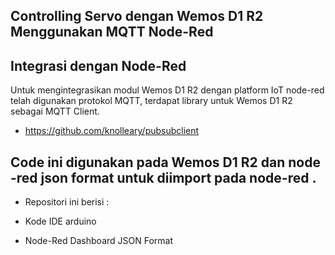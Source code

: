 ## Controlling Servo dengan Wemos D1 R2 Menggunakan MQTT Node-Red

## Integrasi dengan Node-Red 
Untuk mengintegrasikan modul Wemos D1 R2 dengan platform IoT node-red telah digunakan protokol MQTT, terdapat library untuk Wemos D1 R2 sebagai MQTT Client.

* https://github.com/knolleary/pubsubclient

## Code ini digunakan pada Wemos D1 R2 dan node -red json format untuk diimport pada node-red .

* Repositori ini berisi : 

* Kode IDE arduino

* Node-Red Dashboard JSON Format 
